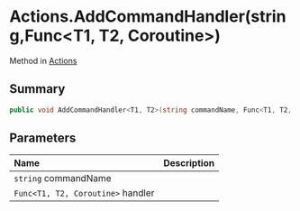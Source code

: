 # Actions.AddCommandHandler(string,Func<T1, T2, Coroutine>)

Method in [Actions](/api/csharp/yarn.unity.actions.md)

## Summary



```csharp
public void AddCommandHandler<T1, T2>(string commandName, Func<T1, T2, Coroutine> handler);
```

## Parameters

|Name|Description|
|:---|:---|
|`string` commandName||
|`Func<T1, T2, Coroutine>` handler||

